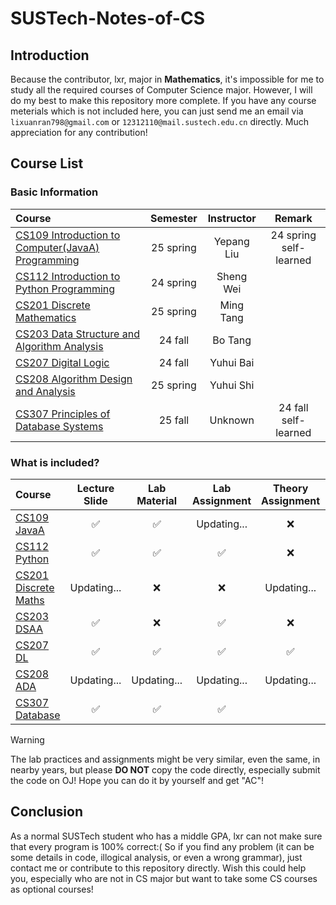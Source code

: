 # SUSTech-Notes-of-CS

## Introduction

Because the contributor, lxr, major in **Mathematics**, it's impossible for me to study all the required courses of Computer Science major. However, I will do my best to make this repository more complete. If you have any course meterials which is not included here, you can just send me an email via `lixuanran798@gmail.com` or  `12312110@mail.sustech.edu.cn` directly. Much appreciation for any contribution!

## Course List

### Basic Information

| Course | Semester | Instructor | Remark |
| :-------- | :-------: | :-------: | :-------: |
| [CS109 Introduction to Computer(JavaA) Programming ](./CS109%20Introduction%20to%20Computer(JavaA)%20Programming%20) | 25 spring | Yepang Liu | 24 spring self-learned |
| [CS112 Introduction to Python Programming ](./CS112%20Introduction%20to%20Python%20Programming%20)  | 24 spring | Sheng Wei |  |
| [CS201 Discrete Mathematics ](./CS201%20Discrete%20Mathematics%20) | 25 spring | Ming Tang |  |
| [CS203 Data Structure and Algorithm Analysis ](./CS203%20Data%20Structure%20and%20Algorithm%20Analysis%20) | 24 fall | Bo Tang |  |
| [CS207 Digital Logic ](./CS207%20Digital%20Logic%20) | 24 fall | Yuhui Bai |  |
| [CS208 Algorithm Design and Analysis ](./CS208%20Algorithm%20Design%20and%20Analysis%20) | 25 spring | Yuhui Shi |  |
| [CS307 Principles of Database Systems ](./CS307%20Principles%20of%20Database%20Systems%20) | 25 fall | Unknown | 24 fall self-learned |

### What is included?

| Course | Lecture Slide | Lab Material | Lab Assignment | Theory Assignment | Quiz | Project |
| :-------- | :-------: | :-------: | :-------: | :-------: | :-------: | :-------: |
| [CS109 JavaA ](./CS109%20Introduction%20to%20Computer(JavaA)%20Programming%20) | ✅ | ✅ | Updating... | ❌ | Updating... | Updating... | 
| [CS112 Python ](./CS112%20Introduction%20to%20Python%20Programming%20)  | ✅ | ✅ | ✅ | ❌ | ✅ | ❌ |
| [CS201 Discrete Maths ](./CS201%20Discrete%20Mathematics%20) | Updating... | ❌ | ❌ | Updating... | Updating... | ✅(optional) |
| [CS203 DSAA ](./CS203%20Data%20Structure%20and%20Algorithm%20Analysis%20) | ✅ | ❌ | ✅ | ❌ | ✅ | ❌ |
| [CS207 DL ](./CS207%20Digital%20Logic%20) | ✅ | ✅ | ✅ | ✅ | ✅(lab, on BB) | ✅ |
| [CS208 ADA ](./CS208%20Algorithm%20Design%20and%20Analysis%20) | Updating... | Updating... | Updating... | Updating... | Updating... | ❌ |
| [CS307 Database ](./CS307%20Principles%20of%20Database%20Systems%20) | ✅ | ✅ | ✅ | | | ✅ |

>[!warning]
> The lab practices and assignments might be very similar, even the same, in nearby years, but please **DO NOT** copy the code directly, especially submit the code on OJ! Hope you can do it by yourself and get "AC"!

## Conclusion

As a normal SUSTech student who has a middle GPA, lxr can not make sure that every program is 100% correct:( So if you find any problem (it can be some details in code, illogical analysis, or even a wrong grammar), just contact me or contribute to this repository directly. Wish this could help you, especially who are not in CS major but want to take some CS courses as optional courses!



